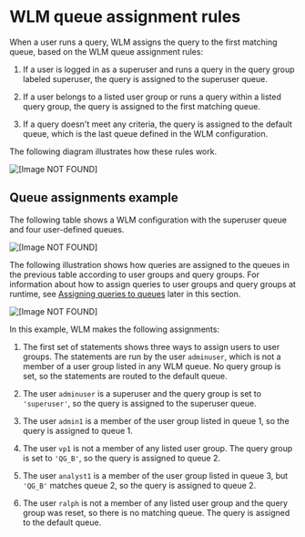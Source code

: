 # WLM queue assignment rules<a name="cm-c-wlm-queue-assignment-rules"></a>

When a user runs a query, WLM assigns the query to the first matching queue, based on the WLM queue assignment rules:

1. If a user is logged in as a superuser and runs a query in the query group labeled superuser, the query is assigned to the superuser queue\.

1. If a user belongs to a listed user group or runs a query within a listed query group, the query is assigned to the first matching queue\.

1. If a query doesn't meet any criteria, the query is assigned to the default queue, which is the last queue defined in the WLM configuration\.

The following diagram illustrates how these rules work\.

![\[Image NOT FOUND\]](http://docs.aws.amazon.com/redshift/latest/dg/images/queue-assignment-rules-2.png)

## Queue assignments example<a name="cm-c-wlm-queue-assignment-rules-queue-assignments-example"></a>

The following table shows a WLM configuration with the superuser queue and four user\-defined queues\.

![\[Image NOT FOUND\]](http://docs.aws.amazon.com/redshift/latest/dg/images/workflow-queues.png)

The following illustration shows how queries are assigned to the queues in the previous table according to user groups and query groups\. For information about how to assign queries to user groups and query groups at runtime, see [Assigning queries to queues](cm-c-executing-queries.md) later in this section\.

![\[Image NOT FOUND\]](http://docs.aws.amazon.com/redshift/latest/dg/images/queues-assignment.png)

In this example, WLM makes the following assignments:

1. The first set of statements shows three ways to assign users to user groups\. The statements are run by the user `adminuser`, which is not a member of a user group listed in any WLM queue\. No query group is set, so the statements are routed to the default queue\.

1. The user `adminuser` is a superuser and the query group is set to `'superuser'`, so the query is assigned to the superuser queue\.

1. The user `admin1` is a member of the user group listed in queue 1, so the query is assigned to queue 1\.

1. The user `vp1` is not a member of any listed user group\. The query group is set to `'QG_B'`, so the query is assigned to queue 2\. 

1. The user `analyst1` is a member of the user group listed in queue 3, but `'QG_B'` matches queue 2, so the query is assigned to queue 2\. 

1. The user `ralph` is not a member of any listed user group and the query group was reset, so there is no matching queue\. The query is assigned to the default queue\. 